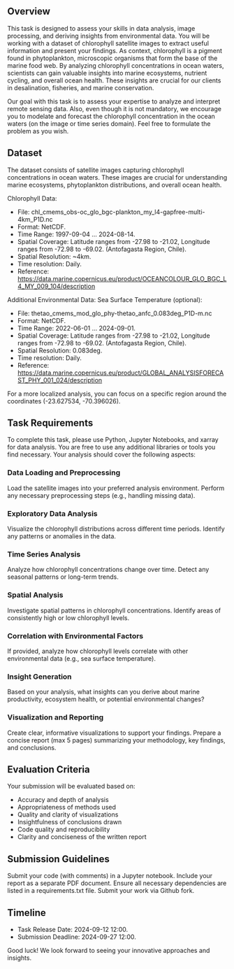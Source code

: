 ## Overview

This task is designed to assess your skills in data analysis, image processing, and deriving insights from environmental data. You will be working with a dataset of chlorophyll satellite images to extract useful information and present your findings. As context, chlorophyll is a pigment found in phytoplankton, microscopic organisms that form the base of the marine food web. By analyzing chlorophyll concentrations in ocean waters, scientists can gain valuable insights into marine ecosystems, nutrient cycling, and overall ocean health. These insights are crucial for our clients in desalination, fisheries, and marine conservation.

Our goal with this task is to assess your expertise to analyze and interpret remote sensing data. Also, even though it is not mandatory, we encourage you to modelate and forecast the chlorophyll concentration in the ocean waters (on the image or time series domain). Feel free to formulate the problem as you wish.

## Dataset

The dataset consists of satellite images capturing chlorophyll concentrations in ocean waters. These images are crucial for understanding marine ecosystems, phytoplankton distributions, and overall ocean health.

Chlorophyll Data:

- File: chl_cmems_obs-oc_glo_bgc-plankton_my_l4-gapfree-multi-4km_P1D.nc
- Format: NetCDF.
- Time Range: 1997-09-04 ... 2024-08-14.
- Spatial Coverage: Latitude ranges from -27.98 to -21.02, Longitude ranges from -72.98 to -69.02. (Antofagasta Region, Chile).
- Spatial Resolution: ~4km.
- Time resolution: Daily.
- Reference: https://data.marine.copernicus.eu/product/OCEANCOLOUR_GLO_BGC_L4_MY_009_104/description

Additional Environmental Data: Sea Surface Temperature (optional):

- File: thetao_cmems_mod_glo_phy-thetao_anfc_0.083deg_P1D-m.nc
- Format: NetCDF.
- Time Range: 2022-06-01 ... 2024-09-01.
- Spatial Coverage: Latitude ranges from -27.98 to -21.02, Longitude ranges from -72.98 to -69.02. (Antofagasta Region, Chile).
- Spatial Resolution: 0.083deg.
- Time resolution: Daily.
- Reference: https://data.marine.copernicus.eu/product/GLOBAL_ANALYSISFORECAST_PHY_001_024/description

For a more localized analysis, you can focus on a specific region around the coordinates (-23.627534, -70.396026).

## Task Requirements

To complete this task, please use Python, Jupyter Notebooks, and xarray for data analysis. You are free to use any additional libraries or tools you find necessary. Your analysis should cover the following aspects:

### Data Loading and Preprocessing

Load the satellite images into your preferred analysis environment. Perform any necessary preprocessing steps (e.g., handling missing data).

### Exploratory Data Analysis

Visualize the chlorophyll distributions across different time periods. Identify any patterns or anomalies in the data.

### Time Series Analysis

Analyze how chlorophyll concentrations change over time. Detect any seasonal patterns or long-term trends.

### Spatial Analysis

Investigate spatial patterns in chlorophyll concentrations. Identify areas of consistently high or low chlorophyll levels.

### Correlation with Environmental Factors

If provided, analyze how chlorophyll levels correlate with other environmental data (e.g., sea surface temperature).

### Insight Generation

Based on your analysis, what insights can you derive about marine productivity, ecosystem health, or potential environmental changes?

### Visualization and Reporting

Create clear, informative visualizations to support your findings.
Prepare a concise report (max 5 pages) summarizing your methodology, key findings, and conclusions.

## Evaluation Criteria

Your submission will be evaluated based on:

- Accuracy and depth of analysis
- Appropriateness of methods used
- Quality and clarity of visualizations
- Insightfulness of conclusions drawn
- Code quality and reproducibility
- Clarity and conciseness of the written report

## Submission Guidelines

Submit your code (with comments) in a Jupyter notebook. Include your report as a separate PDF document. Ensure all necessary dependencies are listed in a requirements.txt file. Submit your work via Github fork.

## Timeline

- Task Release Date: 2024-09-12 12:00.
- Submission Deadline: 2024-09-27 12:00.

Good luck! We look forward to seeing your innovative approaches and insights.

